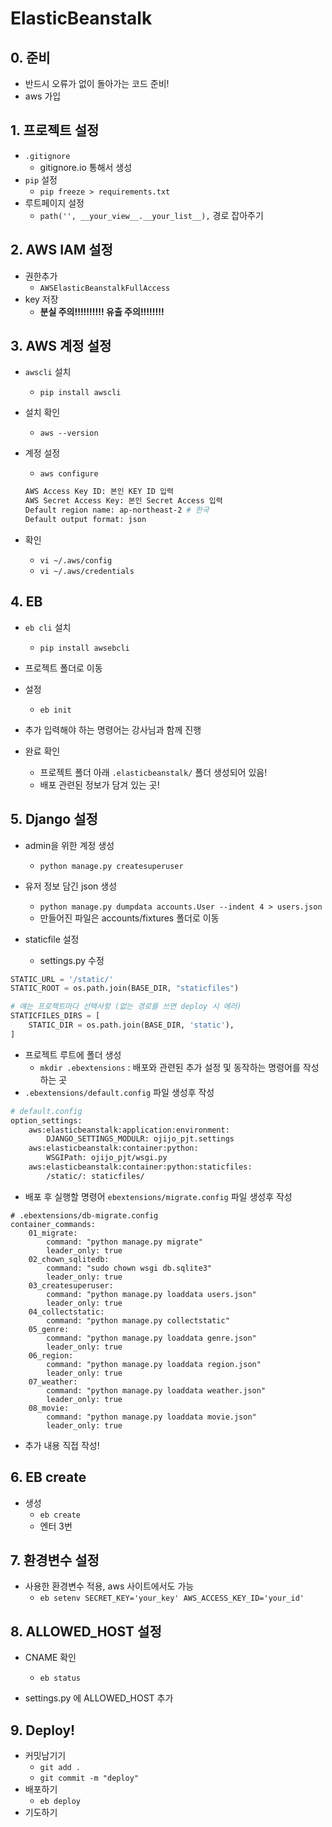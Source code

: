 # ElasticBeanstalk

## 0. 준비

- 반드시 오류가 없이 돌아가는 코드 준비!
- aws 가입



## 1. 프로젝트 설정

- `.gitignore`
  - gitignore.io 통해서 생성
- `pip` 설정
  - `pip freeze > requirements.txt`
- 루트페이지 설정
  - `path('', __your_view__.__your_list__),` 경로 잡아주기



## 2. AWS IAM 설정

- 권한추가
  - `AWSElasticBeanstalkFullAccess`
- key 저장
  - **분실 주의!!!!!!!!!! 유출 주의!!!!!!!!**



## 3. AWS 계정 설정

- `awscli` 설치

  - `pip install awscli`
- 설치 확인

  - `aws --version`

- 계정 설정

  - `aws configure`

  ```bash
  AWS Access Key ID: 본인 KEY ID 입력
  AWS Secret Access Key: 본인 Secret Access 입력
  Default region name: ap-northeast-2 # 한국
  Default output format: json
  ```

- 확인
  - `vi ~/.aws/config`
  - `vi ~/.aws/credentials`



## 4. EB

- `eb cli` 설치

  - `pip install awsebcli`
- 프로젝트 폴더로 이동
- 설정

  - `eb init`
- 추가 입력해야 하는 명령어는 강사님과 함께 진행
- 완료 확인
  - 프로젝트 폴더 아래 `.elasticbeanstalk/` 폴더 생성되어 있음!
  - 배포 관련된 정보가 담겨 있는 곳!



## 5. Django 설정

- admin을 위한 계정 생성
  - `python manage.py createsuperuser`
- 유저 정보 담긴 json 생성
  - `python manage.py dumpdata accounts.User --indent 4 > users.json`
  - 만들어진 파일은 accounts/fixtures 폴더로 이동



- staticfile 설정
  - settings.py 수정

```python
STATIC_URL = '/static/'
STATIC_ROOT = os.path.join(BASE_DIR, "staticfiles")

# 얘는 프로젝트마다 선택사항 (없는 경로를 쓰면 deploy 시 에러)
STATICFILES_DIRS = [
    STATIC_DIR = os.path.join(BASE_DIR, 'static'),
]
```



- 프로젝트 루트에 폴더 생성
  - `mkdir .ebextensions` : 배포와 관련된 추가 설정 및 동작하는 명령어를 작성하는 곳
- `.ebextensions/default.config` 파일 생성후 작성

```bash
# default.config
option_settings:
    aws:elasticbeanstalk:application:environment:
        DJANGO_SETTINGS_MODULR: ojijo_pjt.settings
    aws:elasticbeanstalk:container:python:
        WSGIPath: ojijo_pjt/wsgi.py
    aws:elasticbeanstalk:container:python:staticfiles:
        /static/: staticfiles/
```

- 배포 후 실행할 명령어  `ebextensions/migrate.config` 파일 생성후 작성

```1bash
# .ebextensions/db-migrate.config
container_commands:
    01_migrate:
        command: "python manage.py migrate"
        leader_only: true
    02_chown_sqlitedb:
        command: "sudo chown wsgi db.sqlite3"
        leader_only: true
    03_createsuperuser:
        command: "python manage.py loaddata users.json"
        leader_only: true
    04_collectstatic:
        command: "python manage.py collectstatic"
    05_genre:
        command: "python manage.py loaddata genre.json"
        leader_only: true
    06_region:
        command: "python manage.py loaddata region.json"
        leader_only: true
    07_weather:
        command: "python manage.py loaddata weather.json"
        leader_only: true
    08_movie:
        command: "python manage.py loaddata movie.json"
        leader_only: true
```

* 추가 내용 직접 작성!

## 6. EB create

- 생성
  - `eb create`
  - 엔터 3번



## 7. 환경변수 설정

- 사용한 환경변수 적용, aws 사이트에서도 가능
  - `eb setenv SECRET_KEY='your_key' AWS_ACCESS_KEY_ID='your_id'`



## 8. ALLOWED_HOST 설정

- CNAME 확인
  - `eb status`

- settings.py 에 ALLOWED_HOST 추가



## 9. Deploy!

- 커밋남기기
  - `git add .`
  - `git commit -m "deploy"`
- 배포하기
  - `eb deploy`
- 기도하기